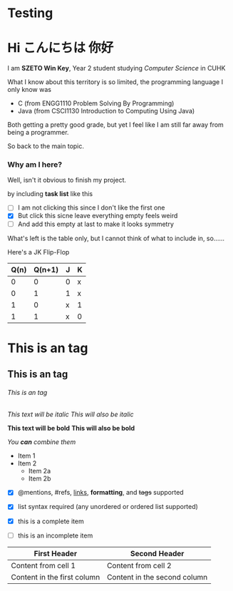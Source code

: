 # Testing

# Hi こんにちは 你好

I am **SZETO Win Key**, Year 2 student studying *Computer Science* in CUHK

What I know about this territory is so limited, the programming language I only know was

* C (from ENGG1110 Problem Solving By Programming)
* Java (from CSCI1130 Introduction to Computing Using Java)

Both getting a pretty good grade, but yet I feel like I am still far away from being a programmer.

So back to the main topic. 

### Why am I here?

Well, isn't it obvious to finish my project.

by including **task list** like this

- [ ] I am not clicking this since I don't like the first one
- [x] But click this sicne leave everything empty feels weird
- [ ] And add this empty at last to make it looks symmetry

What's left is the table only, but I cannot think of what to include in, so......

Here's a JK Flip-Flop

Q(n) | Q(n+1) | J | K
---- | ------ | - | -
0 | 0 | 0 | x
0 | 1 | 1 | x
1 | 0 | x | 1
1 | 1 | x | 0

# This is an tag
## This is an tag
###### This is an tag

*This text will be italic*
_This will also be italic_

**This text will be bold**
__This will also be bold__

_You **can** combine them_


* Item 1
* Item 2
  * Item 2a
  * Item 2b

- [x] @mentions, #refs, [links](), **formatting**, and <del>tags</del> supported
- [x] list syntax required (any unordered or ordered list supported)
- [x] this is a complete item
- [ ] this is an incomplete item


First Header | Second Header
------------ | -------------
Content from cell 1 | Content from cell 2
Content in the first column | Content in the second column



